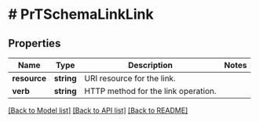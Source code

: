 # # PrTSchemaLinkLink

## Properties

Name | Type | Description | Notes
------------ | ------------- | ------------- | -------------
**resource** | **string** | URI resource for the link. |
**verb** | **string** | HTTP method for the link operation. |

[[Back to Model list]](../../README.md#models) [[Back to API list]](../../README.md#endpoints) [[Back to README]](../../README.md)
